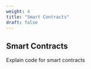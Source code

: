 ```yaml
---
weight: 4
title: "Smart Contracts"
draft: false
---
```


## Smart Contracts

Explain code for smart contracts